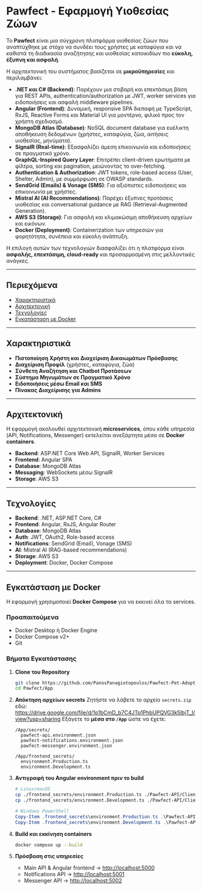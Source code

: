 # Pawfect - Εφαρμογή Υιοθεσίας Ζώων

Το **Pawfect** είναι μια σύγχρονη πλατφόρμα υιοθεσίας ζώων που αναπτύχθηκε με στόχο να συνδέει τους χρήστες με καταφύγια και να καθιστά τη διαδικασία αναζήτησης και υιοθεσίας κατοικιδίων πιο **εύκολη, έξυπνη και ασφαλή**.  

Η αρχιτεκτονική του συστήματος βασίζεται σε **μικροϋπηρεσίες** και περιλαμβάνει:

- **.NET και C# (Backend)**: Παρέχουν μια στιβαρή και επεκτάσιμη βάση για REST APIs, authentication/authorization με JWT, worker services για ειδοποιήσεις και ασφαλή middleware pipelines.
- **Angular (Frontend)**: Δυναμική, responsive SPA διεπαφή με TypeScript, RxJS, Reactive Forms και Material UI για μοντέρνο, φιλικό προς τον χρήστη σχεδιασμό.
- **MongoDB Atlas (Database)**: NoSQL document database για ευέλικτη αποθήκευση δεδομένων (χρήστες, καταφύγια, ζώα, αιτήσεις υιοθεσίας, μηνύματα).
- **SignalR (Real-time)**: Εξασφαλίζει άμεση επικοινωνία και ειδοποιήσεις σε πραγματικό χρόνο.
- **GraphQL-Inspired Query Layer**: Επιτρέπει client-driven ερωτήματα με φίλτρα, sorting και pagination, μειώνοντας το over-fetching.
- **Authentication & Authorization**: JWT tokens, role-based access (User, Shelter, Admin), με συμμόρφωση σε OWASP standards.
- **SendGrid (Emails) & Vonage (SMS)**: Για αξιόπιστες ειδοποιήσεις και επικοινωνία με χρήστες.
- **Mistral AI (AI Recommendations)**: Παρέχει έξυπνες προτάσεις υιοθεσίας και conversational guidance με RAG (Retrieval-Augmented Generation).
- **AWS S3 (Storage)**: Για ασφαλή και κλιμακώσιμη αποθήκευση αρχείων και εικόνων.
- **Docker (Deployment)**: Containerization των υπηρεσιών για φορητότητα, συνέπεια και εύκολη ανάπτυξη.

Η επιλογή αυτών των τεχνολογιών διασφαλίζει ότι η πλατφόρμα είναι **ασφαλής, επεκτάσιμη, cloud-ready** και προσαρμοσμένη στις μελλοντικές ανάγκες.

---

## Περιεχόμενα

- [Χαρακτηριστικά](#χαρακτηριστικά)
- [Αρχιτεκτονική](#αρχιτεκτονική)
- [Τεχνολογίες](#τεχνολογίες)
- [Εγκατάσταση με Docker](#εγκατάσταση-με-docker)
---

## Χαρακτηριστικά

- **Πιστοποίηση Χρήστη και Διαχείριση Δικαιωμάτων Πρόσβασης**
- **Διαχείριση Προφίλ** (χρήστες, καταφύγια, ζώα)
- **Σύνθετη Αναζήτηση και Chatbot Προτάσεων**
- **Σύστημα Μηνυμάτων σε Πραγματικό Χρόνο**
- **Ειδοποιήσεις μέσω Email και SMS**
- **Πίνακας Διαχείρισης για Admins**

---

## Αρχιτεκτονική

Η εφαρμογή ακολουθεί αρχιτεκτονική **microservices**, όπου κάθε υπηρεσία (API, Notifications, Messenger) εκτελείται ανεξάρτητα μέσα σε **Docker containers**.  

- **Backend**: ASP.NET Core Web API, SignalR, Worker Services  
- **Frontend**: Angular SPA  
- **Database**: MongoDB Atlas  
- **Messaging**: WebSockets μέσω SignalR  
- **Storage**: AWS S3  

---

## Τεχνολογίες

- **Backend**: .NET, ASP.NET Core, C#  
- **Frontend**: Angular, RxJS, Angular Router  
- **Database**: MongoDB Atlas  
- **Auth**: JWT, OAuth2, Role-based access  
- **Notifications**: SendGrid (Email), Vonage (SMS)  
- **AI**: Mistral AI (RAG-based recommendations)  
- **Storage**: AWS S3  
- **Deployment**: Docker, Docker Compose  

---

## Εγκατάσταση με Docker

Η εφαρμογή χρησιμοποιεί **Docker Compose** για να εκκινεί όλα τα services.

### Προαπαιτούμενα
- Docker Desktop ή Docker Engine  
- Docker Compose v2+  
- Git  

### Βήματα Εγκατάστασης

1. **Clone του Repository**
   ```bash
   git clone https://github.com/PanosPanagiotopoulos/Pawfect-Pet-Adoption-App.git Pawfect
   cd Pawfect/App
   ```

2. **Απόκτηση αρχείων secrets**
   Ζητήστε να λάβετε το αρχείο `secrets.zip` εδώ: https://drive.google.com/file/d/1p1bCmD_b7C4JTp1PhbUPQVG3k5lbjT_I/view?usp=sharing
   Εξάγετε το **μέσα στο `/App`** ώστε να έχετε:

   ```
   /App/secrets/
     pawfect-api.environment.json
     pawfect-notifications.environment.json
     pawfect-messenger.environment.json

   /App/frontend_secrets/
     environment.Production.ts
     environment.Development.ts
   ```

3. **Αντιγραφή του Angular environment πριν το build**
   ```bash
   # Linux/macOS
   cp ./frontend_secrets/environment.Production.ts ./Pawfect-API/Client/src/environments/environment.Production.ts
   cp ./frontend_secrets/environment.Development.ts ./Pawfect-API/Client/src/environments/environment.Development.ts
   ```

   ```powershell
   # Windows PowerShell
   Copy-Item .frontend_secrets\environment.Production.ts .\Pawfect-API\Client\src\environments\environment.Production.ts -Force
   Copy-Item .frontend_secrets\environment.Development.ts .\Pawfect-API\Client\src\environments\environment.Development.ts -Force
   ```

4. **Build και εκκίνηση containers**
   ```bash
   docker compose up --build
   ```

5. **Πρόσβαση στις υπηρεσίες**
   - Main API & Angular frontend → [http://localhost:5000](http://localhost:5000)  
   - Notifications API → [http://localhost:5001](http://localhost:5001)  
   - Messenger API → [http://localhost:5002](http://localhost:5002)  
